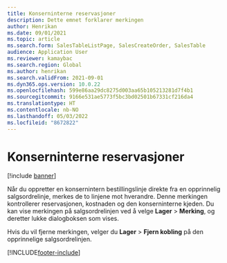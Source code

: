 ```yaml
---
title: Konserninterne reservasjoner
description: Dette emnet forklarer merkingen
author: Henrikan
ms.date: 09/01/2021
ms.topic: article
ms.search.form: SalesTableListPage, SalesCreateOrder, SalesTable
audience: Application User
ms.reviewer: kamaybac
ms.search.region: Global
ms.author: henrikan
ms.search.validFrom: 2021-09-01
ms.dyn365.ops.version: 10.0.22
ms.openlocfilehash: 599e86aa29dc8275d003aa65b105213281d7f4b1
ms.sourcegitcommit: 9166e531ae5773f5bc3bd02501b67331cf216da4
ms.translationtype: HT
ms.contentlocale: nb-NO
ms.lasthandoff: 05/03/2022
ms.locfileid: "8672822"
---
```

# <a name="intercompany-reservations"></a>Konserninterne reservasjoner

[!include [banner](../../includes/banner.md)]

Når du oppretter en konsernintern bestillingslinje direkte fra en opprinnelig salgsordrelinje, merkes de to linjene mot hverandre. Denne merkingen kontrollerer reservasjonen, kostnaden og den konserninterne kjeden. Du kan vise merkingen på salgsordrelinjen ved å velge **Lager** \> **Merking**, og deretter lukke dialogboksen som vises.

Hvis du vil fjerne merkingen, velger du **Lager** \> **Fjern kobling** på den opprinnelige salgsordrelinjen.

[!INCLUDE[footer-include](../../includes/footer-banner.md)]
